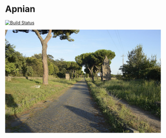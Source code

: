 # Apnian

[![Build Status](https://api.travis-ci.com/electronicpanopticon/apnian.go.svg?branch=master)](https://travis-ci.com/electronicpanopticon/apnian.go)


[![Via Appia](files/1083px-Appian_Way.jpg "Via Appia")](https://en.wikipedia.org/wiki/Appian_Way)
